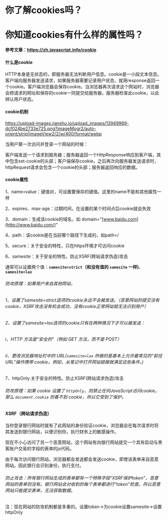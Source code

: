 # 你了解cookies吗？ 
# 你知道cookies有什么样的属性吗？
**参考文章：https://zh.javascript.info/cookie**

#### 什么是cookie

HTTP本身是无状态的，即服务器无法判断用户信息。cookie是一小段文本信息。客户端向服务器发送请求，如果服务器需要记录用户状态，就用response返回一个cookie。客户端浏览器会保存cookie。当浏览器再次请求这个网站时，浏览器会把请求的网址和保存的cookie一同提交给服务器，服务器检查此cookie，以此辨认用户状态。

#### cookie机制

https://upload-images.jianshu.io/upload_images/13949989-dcf024be2733e725.png?imageMogr2/auto-orient/strip|imageView2/2/w/400/format/webp

当用户第一次访问并登录一个网站的时候：

客户端发送一个请求到服务器；服务器返回一个HttpResponse响应到客户端，其中包含set-cookie的头部；客户端保存cookie，之后再次向服务器发送请求时，httpRequest请求会包含一个cookie的头部；服务器返回响应的数据。

#### cookie属性

1、name=value：键值对，可设置要保存的键值。这里的name不能和其他属性一样

2、expires、max-age：过期时间，在设置的某个时间点后cookie就会失效

3、domain：生成该cookie的域名，如 domain="[www.baidu.com](http://www.baidu.com/)"

4、path：该cookie是在当前哪个路径下生成的，如path=/

5、secure：关于安全的特性，只在https环境才可访问cookie

6、samesite：关于安全的特性。防止XSRF(跨站请求伪造)攻击

通常可以设置两个值：**`samesite=strict`（和没有值的 `samesite` 一样)**、**`samesite=lax`**

###### 防攻原理：如果用户来自其他网站，

###### 1、设置了samesite=strict选项的cookie永远不会被发送。（恶意网站的提交没有cookie，XSRF攻击没有机会成功，没有cookie正常网站就无法识别用户）

###### 2、设置了samesite=lax选项的cookie只有在两种情况下才可以被发送：

###### i、HTTP 方法是“安全的”（例如 GET 方法，而不是 POST）

###### ii、更改浏览器地址栏中的 URL(`samesite=lax` 所做的是基本上允许最常见的“前往 URL”操作携带 cookie。例如，从笔记中打开网站链接就满足这些条件。)

7、httpOnly:关于安全的特性。防止XSRF(跨站请求伪造)攻击

###### 防攻原理：如果 cookie 设置了 `httpOnly`，则禁止任何JavaScript访问cookie。那么 `document.cookie` 则看不到 cookie，所以它受到了保护。

#### XSRF（跨站请求伪造）

​       当你登录银行网站时就有了此网站的身份验证cookie，浏览器会在每次请求时将其发送到银行网站，以便识别你，执行财务上的敏感操作。

​		现在不小心访问了另一个恶意网站，这个网站有向银行网站提交一个具有启动与黑客账户交易的字段的表单的js代码。

​		由于每次访问银行网站，浏览器都会发送都会发送cookie，即使该表单来自恶意网站。因此银行会识别身份，执行支付。

###### 防止攻击：所有银行网站生成的表单都有一个特殊字段“XSRF保护token”，恶意网站的表单则没有。银行网站会对收到的每个表单都进行“token”检查。所以恶意网站只能提交表单，无法获取数据。

注：现在网站的防攻机制都是多重的。设置token->为cookie设置samesite->设置httpOnly